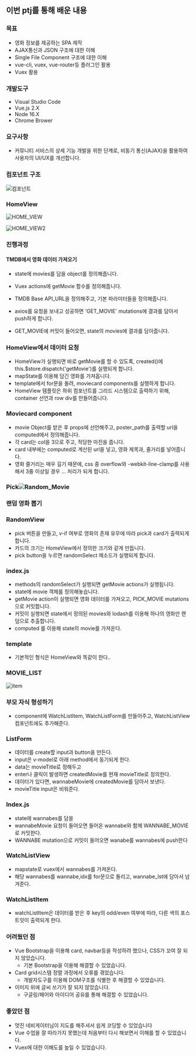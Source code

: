 ## 이번 ptj를 통해 배운 내용

### 목표

- 영화 정보를 제공하는 SPA 제작
- AJAX통신과 JSON 구조에 대한 이해
- Single File Component 구조에 대한 이해
- vue-cli, vuex, vue-router등 플러그인 활용
- Vuex 활용

### 개발도구

- Visual Studio Code
- Vue.js 2.X
- Node 16.X
- Chrome Brower

### 요구사항 

- 커뮤니티 서비스의 상세 기능 개발을 위한 단계로, 비동기 통신(AJAX)을 활용하여 사용자의
  UI/UX를 개선합니다.

### 컴포넌트 구조

![컴포넌트](README_동완.assets/컴포넌트.PNG)



### HomeView

![HOME_VIEW](README_동완.assets/HOME_VIEW.PNG)



![HOME_VIEW2](README_동완.assets/HOME_VIEW2.PNG)



### 진행과정

#### TMDB에서 영화 데이터 가져오기

- state에 movies를 담을 object를 정의해줍니다.

- Vuex actions에 getMovie 함수를 정의해줍니다.

- TMDB Base API_URL을 정의해주고, 기본 파라미터들을 정의해줍니다.
- axios를 요청을 보내고 성공하면 'GET_MOVIE' mutations에 결과를 담아서 push하게 합니다.
- GET_MOVIE에 커밋이 들어오면, state의 movies에 결과를 담아줍니다.

### HomeView에서 데이터 요청

- HomeView가 실행되면 바로 getMovie를 할 수 있도록, created()에 this.$store.dispatch('getMovie')를 실행되게 합니다.
- mapState를 이용해 담긴 영화를 가져옵니다.
- template에서 for문을 돌려, moviecard components를 실행하게 합니다.
- HomeView 템플릿은 하위 컴포넌트를 그리드 시스템으로 출력하기 위해, container 선언과 row div를 만들어줍니다.

### Moviecard component

- movie Object를 받은 후 props에 선언해주고, poster_path를 출력할 url을 computed에서 정의해줍니다.
- 각 card는 col을 3으로 주고, 적당한 마진을 줍니다.
- card 내부에는 computed로 계산된 url을 넣고, 영화 제목과, 줄거리를 넣어줍니다.
- 영화 줄거리는 매우 길기 때문에, css 중 overflow와 -webkit-line-clamp를 사용해서 3줄 이상일 경우 ... 처리가 되게 합니다.



### Pick![Random_Movie](README_동완.assets/Random_Movie-16525033095461.PNG)

### 랜덤 영화 뽑기

### RandomView

- pick 버튼을 만들고, v-if 여부로 영화의 존재 유무에 따라 pick과 card가 출력되게 합니다.
- 카드의 크기는 HomeView에서 정의한 크기와 같게 만듭니다.
- pick button을 누르면 randomSelect 메소드가 실행되게 합니다.

### index.js

- methods의 randomSelect가 실행되면 getMovie actions가 실행됩니다.
- state에 movie 객체를 정의해놓습니다.
- getMovie action이 실행되면 영화 데이터를 가져오고, PICK_MOVIE mutations 으로 커밋합니다. 
- 커밋이 실행되면 state에서 정의된 movies와  lodash를 이용해 하나의 영화만 랜덤으로 추출합니다.
-  computed 를 이용해 state의 movie를 가져온다.

### template

- 기본적인 형식은 HomeView와 똑같이 한다..

### MOVIE_LIST

![item](README_동완.assets/item.PNG)



### 부모 자식 형성하기

- component에 WatchListItem, WatchListForm를 만들어주고, WatchListView 컴포넌트에도 추가해준다.

### ListForm

- 데이터를 create할 input과 button을 만든다. 
- input은 v-model로 아래 method에서 동기되게 한다.
- data는 movieTitle로 정해두고
- enter나 클릭이 발생하면 createdMovie를 현재 movieTitle로 정의한다.
- 데이터가 있다면, wannabeMovie에 createdMovie를 담아서 보낸다.
- movieTitle input은 비워준다.

### Index.js

- state에 wannabes를 담을 
- wannabeMovie 요청이 들어오면 들어온 wannabe와 함께 WANNABE_MOVIE로 커밋한다.
- WANNABE mutation으로 커밋이 들어오면 wanabe를 wannabes에 push한다

### WatchListView

- mapstate로 vuex에서 wannabes를 가져온다.
- 해당 wannabes를 wannabe,idx를 for문으로 돌리고, wannabe_lst에 담아서 넘겨준다.

### WatchListItem

- watchListItem은 데이터를 받은 후 key의 odd/even 여부에 따라, 다른 색의 포스트잇이 출력되게 한다.



### 어려웠던 점 

- Vue Bootstrap을 이용해 card, navbar등을 작성하려 했으나, CSS가 꼬여 잘 되지 않았습니다.
  - 기본 Bootstrap을 이용해 해결할 수 있었습니다.
- Card grid시스템 정렬 과정에서 오류를 겪었습니다.
  - 개발자도구를 이용해 DOM구조를 식별한 후 해결할 수 있었습니다.
- 이미지 위에 글씨 쓰기가 잘 되지 않았습니다.
  - 구글링/페어와 아이디어 공유를 통해 해결할 수 있었습니다.

### 좋았던 점

- 멋진 네비게이터님이 지도를 해주셔서 쉽게 코딩할 수 있었습니다
- Vue 수업을 잘 따라가지 못했는데 처음부터 다시 해보면서 이해를 할 수 있었습니다.
- Vuex에 대한 이해도를 높일 수 있었습니다.